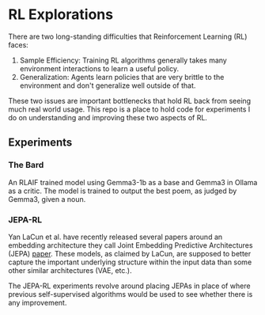 # RL Explorations

There are two long-standing difficulties that Reinforcement Learning (RL) faces:

1. Sample Efficiency: Training RL algorithms generally takes many environment interactions to learn a useful policy.
1. Generalization: Agents learn policies that are very brittle to the environment and don't generalize well outside of that.

These two issues are important bottlenecks that hold RL back from seeing much real world usage. This repo is a place to
hold code for experiments I do on understanding and improving these two aspects of RL.

## Experiments
### The Bard
An RLAIF trained model using Gemma3-1b as a base and Gemma3 in Ollama as a critic. The model is trained to output the best
poem, as judged by Gemma3, given a noun.

### JEPA-RL
Yan LaCun et al. have recently released several papers around an embedding architecture they call Joint Embedding
Predictive Architectures (JEPA) [paper](https://ai.meta.com/research/publications/revisiting-feature-prediction-for-learning-visual-representations-from-video/).
These models, as claimed by LaCun, are supposed to better capture the important underlying structure within the
input data than some other similar architectures (VAE, etc.).

The JEPA-RL experiments revolve around placing JEPAs in place of where previous self-supervised algorithms would
be used to see whether there is any improvement.

